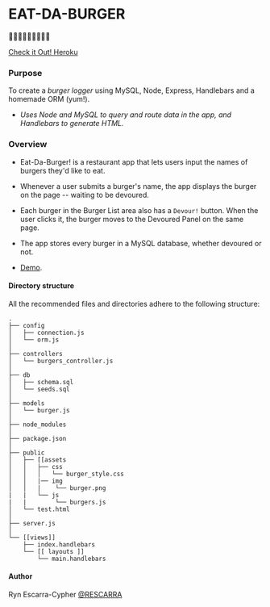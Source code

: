 # EAT-DA-BURGER

:hamburger::hamburger::hamburger::hamburger::hamburger::hamburger::hamburger::hamburger::hamburger: 

[Check it Out! Heroku](https://eat-da-burger-ryn.herokuapp.com/)
### Purpose

To create a _burger logger_ using MySQL, Node, Express, Handlebars and a homemade ORM (yum!). 

- _Uses Node and MySQL to query and route data in the app, and Handlebars to generate HTML._


### Overview

* Eat-Da-Burger! is a restaurant app that lets users input the names of burgers they'd like to eat.

* Whenever a user submits a burger's name, the app displays the burger on the page -- waiting to be devoured.

* Each burger in the Burger List area also has a `Devour!` button. When the user clicks it, the burger moves to the Devoured Panel on the same page.

* The app stores every burger in a MySQL database, whether devoured or not.

* [Demo](https://github.com/rescarra/Burger/eat-da-burg.png).



#### Directory structure

All the recommended files and directories adhere to the following structure:

```
.
├── config
│   ├── connection.js
│   └── orm.js
│ 
├── controllers
│   └── burgers_controller.js
│
├── db
│   ├── schema.sql
│   └── seeds.sql
│
├── models
│   └── burger.js
│ 
├── node_modules
│ 
├── package.json
│
├── public
│   ├── [[assets
│   │   ├── css
│   │   │   └── burger_style.css
│   │   |── img
│   │   |    └── burger.png
|   |   └── js
|   |        └── burgers.js
│   └── test.html
│
├── server.js
│
└── [[views]]
    ├── index.handlebars
    └── [[ layouts ]]
        └── main.handlebars
```

#### Author
Ryn Escarra-Cypher
[@RESCARRA](https://github.io/rescarra)
